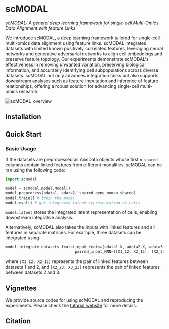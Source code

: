 # scMODAL

*scMODAL: A general deep learning framework for single-cell Multi-Omics Data Alignment with feature Links*

We introduce scMODAL, a deep learning framework tailored for single-cell multi-omics data alignment using feature links. scMODAL integrates datasets with limited known positively correlated features, leveraging neural networks and generative adversarial networks to align cell embeddings and preserve feature topology. Our experiments demonstrate scMODAL's effectiveness in removing unwanted variation, preserving biological information, and accurately identifying cell subpopulations across diverse datasets. scMODAL not only advances integration tasks but also supports downstream analyses such as feature imputation and inference of feature relationships, offering a robust solution for advancing single-cell multi-omics research.

![scMODAL_overview](https://github.com/gefeiwang/scMODAL/blob/main/demos/Overview.png)

## Installation

## Quick Start

### Basic Usage
If the datasets are preprocessed as AnnData objects whose first `n_shared` columns contain linked features from different modalities, scMODAL can be ran using the following code:
```python
import scmodal

model = scmodal.model.Model()
model.preprocess(adata1, adata2, shared_gene_num=n_shared)
model.train() # train the model
model.eval() # get integrated latent representation of cells
```
`model.latent` stores the integrated latent representation of cells, enabling downstream integrative analysis.

Alternatively, scMODAL also takes the inputs with linked features and all features in separate matrices. For example, three datasets can be integrated using 
```python
model.integrate_datasets_feats(input_feats=[adata1.X, adata2.X, adata3.X],
                               paired_input_MNN=[[X1_12, X2_12], [X2_23, X3_23]])
```
where `[X1_12, X2_12]` represents the pair of linked features between datasets 1 and 2, and `[X2_23, X3_23]` represents the pair of linked features between datasets 2 and 3.
## Vignettes
We provide source codes for using scMODAL and reproducing the experiments. Please check the [tutorial website](https://scmodal-tutorial.readthedocs.io/en/latest/index.html) for more details.

## Citation
